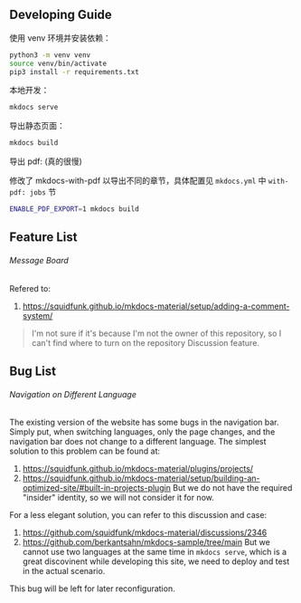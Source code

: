 ## Developing Guide

使用 venv 环境并安装依赖：

```bash
python3 -m venv venv
source venv/bin/activate
pip3 install -r requirements.txt
```

本地开发：

```bash
mkdocs serve
```

导出静态页面：

```bash
mkdocs build
```

导出 pdf: (真的很慢)

修改了 mkdocs-with-pdf 以导出不同的章节，具体配置见 `mkdocs.yml` 中 `with-pdf: jobs` 节

```bash
ENABLE_PDF_EXPORT=1 mkdocs build
```

## Feature List

###### Message Board

Refered to:
1. https://squidfunk.github.io/mkdocs-material/setup/adding-a-comment-system/
> I'm not sure if it's because I'm not the owner of this repository, so I can't find where to turn on the repository Discussion feature.

## Bug List

###### Navigation on Different Language

The existing version of the website has some bugs in the navigation bar. Simply put, when switching languages, only the page changes, and the navigation bar does not change to a different language.
The simplest solution to this problem can be found at:
1. https://squidfunk.github.io/mkdocs-material/plugins/projects/ 
2. https://squidfunk.github.io/mkdocs-material/setup/building-an-optimized-site/#built-in-projects-plugin
But we do not have the required "insider" identity, so we will not consider it for now.

For a less elegant solution, you can refer to this discussion and case:
1. https://github.com/squidfunk/mkdocs-material/discussions/2346
2. https://github.com/berkantsahn/mkdocs-sample/tree/main
But we cannot use two languages ​​at the same time in `mkdocs serve`, which is a great discovinent while developing this site, we need to deploy and test in the actual scenario.

This bug will be left for later reconfiguration.